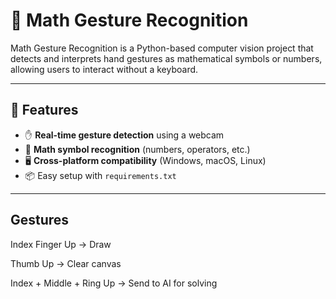 # 📐 Math Gesture Recognition

Math Gesture Recognition is a Python-based computer vision project that detects and interprets hand gestures as mathematical symbols or numbers, allowing users to interact without a keyboard.

---

## 🚀 Features
- ✋ **Real-time gesture detection** using a webcam
- 🔢 **Math symbol recognition** (numbers, operators, etc.)
- 🖥 **Cross-platform compatibility** (Windows, macOS, Linux)
- 📦 Easy setup with `requirements.txt`

---

## Gestures
Index Finger Up → Draw

Thumb Up → Clear canvas

Index + Middle + Ring Up → Send to AI for solving
